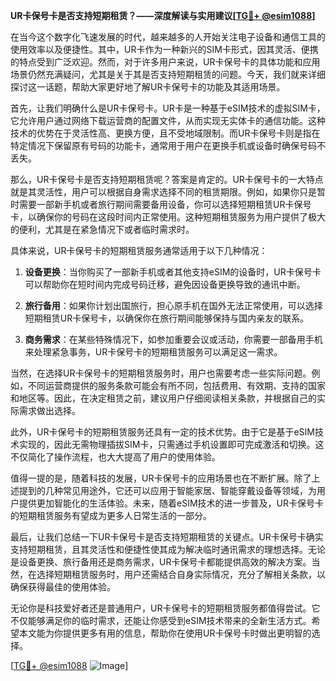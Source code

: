 **UR卡保号卡是否支持短期租赁？——深度解读与实用建议[[TG💪+ @esim1088](https://t.me/s/esim1088)]**

在当今这个数字化飞速发展的时代，越来越多的人开始关注电子设备和通信工具的使用效率以及便捷性。其中，UR卡作为一种新兴的SIM卡形式，因其灵活、便携的特点受到广泛欢迎。然而，对于许多用户来说，UR卡保号卡的具体功能和应用场景仍然充满疑问，尤其是关于其是否支持短期租赁的问题。今天，我们就来详细探讨这一话题，帮助大家更好地了解UR卡保号卡的功能及其适用场景。

首先，让我们明确什么是UR卡保号卡。UR卡是一种基于eSIM技术的虚拟SIM卡，它允许用户通过网络下载运营商的配置文件，从而实现无实体卡的通信功能。这种技术的优势在于灵活性高、更换方便，且不受地域限制。而UR卡保号卡则是指在特定情况下保留原有号码的功能卡，通常用于用户在更换手机或设备时确保号码不丢失。

那么，UR卡保号卡是否支持短期租赁呢？答案是肯定的。UR卡保号卡的一大特点就是其灵活性，用户可以根据自身需求选择不同的租赁期限。例如，如果你只是暂时需要一部新手机或者旅行期间需要备用设备，你可以选择短期租赁UR卡保号卡，以确保你的号码在这段时间内正常使用。这种短期租赁服务为用户提供了极大的便利，尤其是在紧急情况下或者临时需求时。

具体来说，UR卡保号卡的短期租赁服务通常适用于以下几种情况：

1. **设备更换**：当你购买了一部新手机或者其他支持eSIM的设备时，UR卡保号卡可以帮助你在短时间内完成号码迁移，避免因设备更换导致的通讯中断。
   
2. **旅行备用**：如果你计划出国旅行，担心原手机在国外无法正常使用，可以选择短期租赁UR卡保号卡，以确保你在旅行期间能够保持与国内亲友的联系。

3. **商务需求**：在某些特殊情况下，如参加重要会议或活动，你需要一部备用手机来处理紧急事务，UR卡保号卡的短期租赁服务可以满足这一需求。

当然，在选择UR卡保号卡的短期租赁服务时，用户也需要考虑一些实际问题。例如，不同运营商提供的服务条款可能会有所不同，包括费用、有效期、支持的国家和地区等。因此，在决定租赁之前，建议用户仔细阅读相关条款，并根据自己的实际需求做出选择。

此外，UR卡保号卡的短期租赁服务还具有一定的技术优势。由于它是基于eSIM技术实现的，因此无需物理插拔SIM卡，只需通过手机设置即可完成激活和切换。这不仅简化了操作流程，也大大提高了用户的使用体验。

值得一提的是，随着科技的发展，UR卡保号卡的应用场景也在不断扩展。除了上述提到的几种常见用途外，它还可以应用于智能家居、智能穿戴设备等领域，为用户提供更加智能化的生活体验。未来，随着eSIM技术的进一步普及，UR卡保号卡的短期租赁服务有望成为更多人日常生活的一部分。

最后，让我们总结一下UR卡保号卡是否支持短期租赁的关键点。UR卡保号卡确实支持短期租赁，且其灵活性和便捷性使其成为解决临时通讯需求的理想选择。无论是设备更换、旅行备用还是商务需求，UR卡保号卡都能提供高效的解决方案。当然，在选择短期租赁服务时，用户还需结合自身实际情况，充分了解相关条款，以确保获得最佳的使用体验。

无论你是科技爱好者还是普通用户，UR卡保号卡的短期租赁服务都值得尝试。它不仅能够满足你的临时需求，还能让你感受到eSIM技术带来的全新生活方式。希望本文能为你提供更多有用的信息，帮助你在使用UR卡保号卡时做出更明智的选择。

[[TG💪+ @esim1088](https://t.me/s/esim1088) ![Image](https://i.postimg.cc/4NQfJmqS/Snipaste-2025-05-13-00-14-12.png)]